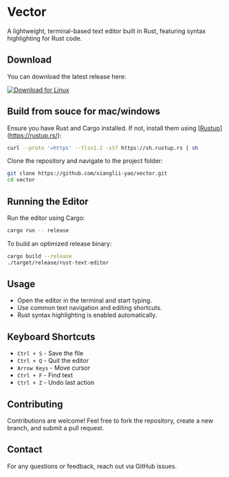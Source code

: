 # Vector

A lightweight, terminal-based text editor built in Rust, featuring syntax highlighting for Rust code.

## Download

You can download the latest release here:

[![Download for Linux ](https://img.shields.io/badge/Download-Linux-blue?style=for-the-badge&logo=linux)](https://github.com/xianglii-yao/vector/archive/refs/tags/v1.0.0.tar.gz)

## Build from souce for mac/windows

Ensure you have Rust and Cargo installed. If not, install them using [[Rustup](https://rustup.rs/)](https://rustup.rs/):

```sh
curl --proto '=https' --tlsv1.2 -sSf https://sh.rustup.rs | sh
```

Clone the repository and navigate to the project folder:

```sh
git clone https://github.com/xianglii-yao/vector.git
cd vector
```

## Running the Editor

Run the editor using Cargo:

```sh
cargo run -- release
```

To build an optimized release binary:

```sh
cargo build --release
./target/release/rust-text-editor
```

## Usage

- Open the editor in the terminal and start typing.
- Use common text navigation and editing shortcuts.
- Rust syntax highlighting is enabled automatically.

## Keyboard Shortcuts

- `Ctrl + S` - Save the file
- `Ctrl + Q` - Quit the editor
- `Arrow Keys` - Move cursor
- `Ctrl + F` - Find text
- `Ctrl + Z` - Undo last action

## Contributing

Contributions are welcome! Feel free to fork the repository, create a new branch, and submit a pull request.

## Contact

For any questions or feedback, reach out via GitHub issues.
